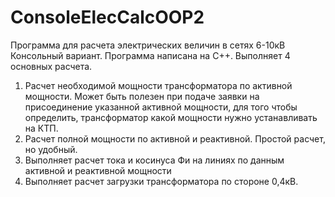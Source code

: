 # ConsoleElecCalcOOP2
Программа для расчета электрических величин в сетях 6-10кВ
Консольный вариант. Программа написана на C++.
Выполняет 4 основных расчета.
1.  Расчет необходимой мощности трансформатора по активной мощности. 
    Может быть полезен при подаче заявки на присоединение указанной активной мощности, для того чтобы определить, 
       трансформатор какой мощности нужно устанавливать на КТП.
2.  Расчет полной мощности по активной и реактивной.
    Простой расчет, но удобный.
3.  Выполняет расчет тока и косинуса Фи на линиях по данным активной и реактивной мощности
4.  Выполняет расчет загрузки трансформатора по стороне 0,4кВ.

